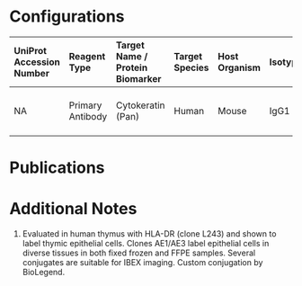 # Configurations

| UniProt Accession Number   | Reagent Type     | Target Name / Protein Biomarker   | Target Species   | Host Organism   | Isotype   | Clonality   | Vendor    | Catalog Number         | Conjugate   | RRID   | Availability   | Method                 | Tissue Preservation               | Target Tissue   | Tissue State   | Detergent         | Antigen Retrieval Conditions   | Dye Inactivation Conditions   | Recommend   | Agree               | Disagree   | Contributor         | Notes       |
|:---------------------------|:-----------------|:----------------------------------|:-----------------|:----------------|:----------|:------------|:----------|:-----------------------|:------------|:-------|:---------------|:-----------------------|:----------------------------------|:----------------|:---------------|:------------------|:-------------------------------|:------------------------------|:------------|:--------------------|:-----------|:--------------------|:------------|
| NA                         | Primary Antibody | Cytokeratin (Pan)                 | Human            | Mouse           | IgG1      | AE1/AE3     | BioLegend | 914204	 (Unconjugated) | AF532       | NA     | Custom         | Multiplexed 2D Imaging | 1:4 Cytofix/Cytoperm Fixed Frozen | Thymus          | NA             | 0.3% Triton-X-100 | NA                             | NA                            | Yes         | 0000-0002-3882-457X | NA         | 0000-0002-3882-457X | [1](#notes) |

# Publications



# Additional Notes

<a name="notes"></a>
1. Evaluated in human thymus with HLA-DR (clone L243) and shown to label thymic epithelial cells. Clones AE1/AE3 label epithelial cells in diverse tissues in both fixed frozen and FFPE samples. Several conjugates are suitable for IBEX imaging. Custom conjugation by BioLegend.
